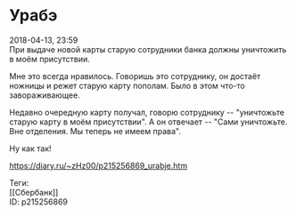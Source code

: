 Урабэ
======

   
 2018-04-13, 23:59   
  При выдаче новой карты старую сотрудники банка должны уничтожить в моём присутствии.   
   
 Мне это всегда нравилось. Говоришь это сотруднику, он достаёт ножницы и режет старую карту пополам. Было в этом что-то завораживающее.   
   
 Недавно очередную карту получал, говорю сотруднику -- "уничтожьте старую карту в моём присутствии". А он отвечает -- "Сами уничтожьте. Вне отделения. Мы теперь не имеем права".   
   
 Ну как так!   
    
 <https://diary.ru/~zHz00/p215256869_urabje.htm>   
   
 Теги:   
 [[Сбербанк]]   
 ID: p215256869